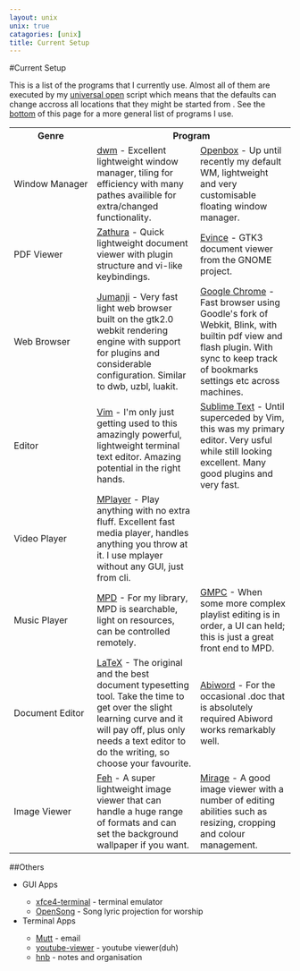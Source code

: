 ```yaml
---
layout: unix
unix: true
catagories: [unix]
title: Current Setup
---
```

#Current Setup

This is a list of the programs that I currently use. Almost all of
them are executed by my [universal open](scripts/universalopen.html) script which means that the defaults can change accross all
locations that they might be started from
.
See the [bottom](#bottom) of this page for a more general
list of programs I use.

<table>
	<tr>
		<th>Genre</th>
		<th colspan="2">Program</th>
	</tr>
	<tr>
		<td>Window&nbsp;Manager</td>
		<td><a href="http://dwm.suckless.org">dwm</a> - Excellent
				lightweight window manager, tiling for efficiency with many
		pathes availible for extra/changed functionality.</td>
		<td> <a href="http://openbox.org">Openbox</a> - Up until recently my
				default WM, lightweight and very customisable floating window
		manager.</td>
	</tr>
	<tr>
		<td>PDF Viewer</td>
		<td><a href="http://pwmt.org/projects/zathura">Zathura</a> - Quick
				lightweight document viewer with plugin structure and vi-like
		keybindings.</td>
		<td><a href="http://projects.gnome.org/evince">Evince</a> - GTK3
				document viewer from the GNOME project.</td>
	</tr>
	<tr>
		<td>Web Browser</td>
		<td><a href="http://pwmt.org/projects/jumanji">Jumanji</a> - Very
				fast light web browser built on the gtk2.0 webkit rendering
		engine with support for plugins and considerable configuration.
		Similar to dwb, uzbl, luakit.</td>
		<td><a href="http://google.com/chrome">Google Chrome</a> - Fast
				browser using Goodle's fork of Webkit, Blink, with builtin pdf
		view and flash plugin. With sync to keep track of bookmarks settings
		etc across machines.</td>
	</tr>
	<tr>
		<td>Editor</td>
		<td><a href="http://vim.org">Vim</a> - I'm only just getting used to
				this amazingly powerful, lightweight terminal text editor.
		Amazing potential in the right hands.</td>
		<td><a href="http://sublimetext.com">Sublime Text</a> - Until
				superceded by Vim, this was my primary editor. Very usful while
		still looking excellent. Many good plugins and very fast.</td>
	</tr>
	<tr>
		<td>Video Player</td>
		<td><a href="http://mplayerhq.hu">MPlayer</a> - Play anything with
				no extra fluff. Excellent fast media player, handles anything
		you throw at it. I use mplayer without any GUI, just from cli.</td>
		<td></td>
	</tr>
	<tr>
		<td>Music Player</td>
		<td><a href="mpd.wikia.com">MPD</a> - For my library, MPD is
				searchable, light on resources, can be controlled remotely.</td>
		<td><a href="gmpc.wikia.com">GMPC</a> - When some more complex
				playlist editing is in order, a UI can held; this is just a
		great front end to MPD.</td>
	</tr>
	<tr>
		<td>Document Editor</td>
		<td><a href="http://latex-project.org">LaTeX</a> - The original and
				the best document typesetting tool. Take the time to get over
		the slight learning curve and it will pay off, plus only needs a
		text editor to do the writing, so choose your favourite.</td>
		<td><a href="http://abisource.com">Abiword</a> - For the occasional
				.doc that is absolutely required Abiword works remarkably
		well.</td>
	</tr>
	<tr>
		<td>Image Viewer</td>
		<td><a href="http://feh.finalrewind.org">Feh</a> - A super
				lightweight image viewer that can handle a huge range of formats
		and can set the background wallpaper if you want.</td>
		<td><a href="http://mirageiv.berlios.de">Mirage</a> - A good image
				viewer with a number of editing abilities such as resizing,
		cropping and colour management.</td>
	</tr>
</table>

##Others<a id="bottom"></a>
<ul>
<li>GUI Apps</li>
<ul>
<li> <a href="http://docs.xfce.org/apps/terminal/start">xfce4-terminal</a> - terminal emulator</li>
<li> <a href="http://opensong.org">OpenSong</a> - Song lyric projection for worship</li>
</ul>
<li>Terminal Apps</li>
<ul>
<li><a href="http://www.mutt.org">Mutt</a> - email</li>
<li><a href="https://github.com/trizen/youtube-viewer">youtube-viewer</a> - youtube viewer(duh)</li>
<li><a href="http://hnb.sourceforge.net">hnb</a> - notes and organisation</li>
</ul>
</ul>
